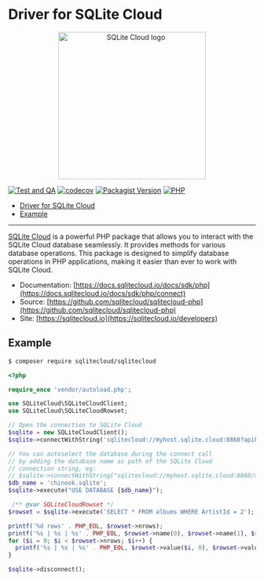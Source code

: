 # Driver for SQLite Cloud

<p align="center">
  <img src="https://sqlitecloud.io/social/logo.png" height="300" alt="SQLite Cloud logo">
</p>


[![Test and QA](https://github.com/sqlitecloud/sqlitecloud-php/actions/workflows/deploy.yaml/badge.svg?branch=main)](https://github.com/sqlitecloud/sqlitecloud-php/actions/workflows/deploy.yaml)
[![codecov](https://codecov.io/gh/sqlitecloud/sqlitecloud-php/graph/badge.svg?token=3FFHULGCOY)](https://codecov.io/gh/sqlitecloud/sqlitecloud-php)
[![Packagist Version](https://img.shields.io/packagist/v/sqlitecloud/sqlitecloud)](https://packagist.org/packages/sqlitecloud/sqlitecloud)
[![PHP](https://img.shields.io/packagist/dependency-v/sqlitecloud/sqlitecloud/php)](https://packagist.org/packages/sqlitecloud/sqlitecloud)


- [Driver for SQLite Cloud](#driver-for-sqlite-cloud)
- [Example](#example)

---

[SQLite Cloud](https://sqlitecloud.io) is a powerful PHP package that allows you to interact with the SQLite Cloud database seamlessly. It provides methods for various database operations. This package is designed to simplify database operations in PHP applications, making it easier than ever to work with SQLite Cloud.


- Documentation: [https://docs.sqlitecloud.io/docs/sdk/php](https://docs.sqlitecloud.io/docs/sdk/php/connect)
- Source: [https://github.com/sqlitecloud/sqlitecloud-php](https://github.com/sqlitecloud/sqlitecloud-php)
- Site: [https://sqlitecloud.io](https://sqlitecloud.io/developers)

## Example

```bash
$ composer require sqlitecloud/sqlitecloud
```

```php
<?php

require_once 'vendor/autoload.php';

use SQLiteCloud\SQLiteCloudClient;
use SQLiteCloud\SQLiteCloudRowset;

// Open the connection to SQLite Cloud
$sqlite = new SQLiteCloudClient();
$sqlite->connectWithString('sqlitecloud://myhost.sqlite.cloud:8860?apikey=myapikey');

// You can autoselect the database during the connect call
// by adding the database name as path of the SQLite Cloud
// connection string, eg:
// $sqlite->connectWithString("sqlitecloud://myhost.sqlite.cloud:8860/mydatabase?apikey=myapikey");
$db_name = 'chinook.sqlite';
$sqlite->execute("USE DATABASE {$db_name}");

 /** @var SQLiteCloudRowset */
$rowset = $sqlite->execute('SELECT * FROM albums WHERE ArtistId = 2');

printf('%d rows' . PHP_EOL, $rowset->nrows);
printf('%s | %s | %s' . PHP_EOL, $rowset->name(0), $rowset->name(1), $rowset->name(2));
for ($i = 0; $i < $rowset->nrows; $i++) {
  printf('%s | %s | %s' . PHP_EOL, $rowset->value($i, 0), $rowset->value($i, 1), $rowset->value($i, 2));
}

$sqlite->disconnect();
```

